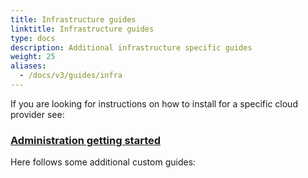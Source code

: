 ```yaml
---
title: Infrastructure guides
linktitle: Infrastructure guides
type: docs
description: Additional infrastructure specific guides
weight: 25
aliases:
  - /docs/v3/guides/infra
---
```


If you are looking for instructions on how to install for a specific cloud provider see:

<h3><a href="/docs/v3/#administration">Administration getting started</a></h3>

Here follows some additional custom guides:



